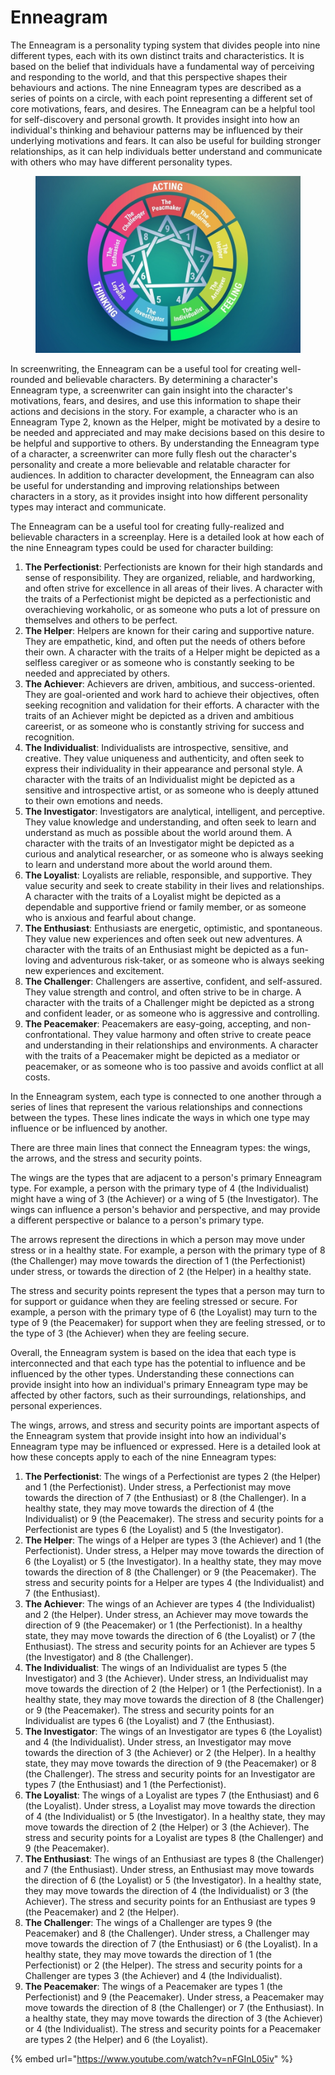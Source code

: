 # Enneagram

The Enneagram is a personality typing system that divides people into nine different types, each with its own distinct traits and characteristics. It is based on the belief that individuals have a fundamental way of perceiving and responding to the world, and that this perspective shapes their behaviours and actions. The nine Enneagram types are described as a series of points on a circle, with each point representing a different set of core motivations, fears, and desires. The Enneagram can be a helpful tool for self-discovery and personal growth. It provides insight into how an individual's thinking and behaviour patterns may be influenced by their underlying motivations and fears. It can also be useful for building stronger relationships, as it can help individuals better understand and communicate with others who may have different personality types.

<figure><img src="../../../.gitbook/assets/rf.jpg" alt=""><figcaption></figcaption></figure>

In screenwriting, the Enneagram can be a useful tool for creating well-rounded and believable characters. By determining a character's Enneagram type, a screenwriter can gain insight into the character's motivations, fears, and desires, and use this information to shape their actions and decisions in the story. For example, a character who is an Enneagram Type 2, known as the Helper, might be motivated by a desire to be needed and appreciated and may make decisions based on this desire to be helpful and supportive to others. By understanding the Enneagram type of a character, a screenwriter can more fully flesh out the character's personality and create a more believable and relatable character for audiences. In addition to character development, the Enneagram can also be useful for understanding and improving relationships between characters in a story, as it provides insight into how different personality types may interact and communicate.



The Enneagram can be a useful tool for creating fully-realized and believable characters in a screenplay. Here is a detailed look at how each of the nine Enneagram types could be used for character building:

1. **The Perfectionist**: Perfectionists are known for their high standards and sense of responsibility. They are organized, reliable, and hardworking, and often strive for excellence in all areas of their lives. A character with the traits of a Perfectionist might be depicted as a perfectionistic and overachieving workaholic, or as someone who puts a lot of pressure on themselves and others to be perfect.
2. **The Helper**: Helpers are known for their caring and supportive nature. They are empathetic, kind, and often put the needs of others before their own. A character with the traits of a Helper might be depicted as a selfless caregiver or as someone who is constantly seeking to be needed and appreciated by others.
3. **The Achiever**: Achievers are driven, ambitious, and success-oriented. They are goal-oriented and work hard to achieve their objectives, often seeking recognition and validation for their efforts. A character with the traits of an Achiever might be depicted as a driven and ambitious careerist, or as someone who is constantly striving for success and recognition.
4. **The Individualist**: Individualists are introspective, sensitive, and creative. They value uniqueness and authenticity, and often seek to express their individuality in their appearance and personal style. A character with the traits of an Individualist might be depicted as a sensitive and introspective artist, or as someone who is deeply attuned to their own emotions and needs.
5. **The Investigator**: Investigators are analytical, intelligent, and perceptive. They value knowledge and understanding, and often seek to learn and understand as much as possible about the world around them. A character with the traits of an Investigator might be depicted as a curious and analytical researcher, or as someone who is always seeking to learn and understand more about the world around them.
6. **The Loyalist**: Loyalists are reliable, responsible, and supportive. They value security and seek to create stability in their lives and relationships. A character with the traits of a Loyalist might be depicted as a dependable and supportive friend or family member, or as someone who is anxious and fearful about change.
7. **The Enthusiast**: Enthusiasts are energetic, optimistic, and spontaneous. They value new experiences and often seek out new adventures. A character with the traits of an Enthusiast might be depicted as a fun-loving and adventurous risk-taker, or as someone who is always seeking new experiences and excitement.
8. **The Challenger**: Challengers are assertive, confident, and self-assured. They value strength and control, and often strive to be in charge. A character with the traits of a Challenger might be depicted as a strong and confident leader, or as someone who is aggressive and controlling.
9. **The Peacemaker**: Peacemakers are easy-going, accepting, and non-confrontational. They value harmony and often strive to create peace and understanding in their relationships and environments. A character with the traits of a Peacemaker might be depicted as a mediator or peacemaker, or as someone who is too passive and avoids conflict at all costs.

In the Enneagram system, each type is connected to one another through a series of lines that represent the various relationships and connections between the types. These lines indicate the ways in which one type may influence or be influenced by another.

There are three main lines that connect the Enneagram types: the wings, the arrows, and the stress and security points.

The wings are the types that are adjacent to a person's primary Enneagram type. For example, a person with the primary type of 4 (the Individualist) might have a wing of 3 (the Achiever) or a wing of 5 (the Investigator). The wings can influence a person's behavior and perspective, and may provide a different perspective or balance to a person's primary type.

The arrows represent the directions in which a person may move under stress or in a healthy state. For example, a person with the primary type of 8 (the Challenger) may move towards the direction of 1 (the Perfectionist) under stress, or towards the direction of 2 (the Helper) in a healthy state.

The stress and security points represent the types that a person may turn to for support or guidance when they are feeling stressed or secure. For example, a person with the primary type of 6 (the Loyalist) may turn to the type of 9 (the Peacemaker) for support when they are feeling stressed, or to the type of 3 (the Achiever) when they are feeling secure.

Overall, the Enneagram system is based on the idea that each type is interconnected and that each type has the potential to influence and be influenced by the other types. Understanding these connections can provide insight into how an individual's primary Enneagram type may be affected by other factors, such as their surroundings, relationships, and personal experiences.



The wings, arrows, and stress and security points are important aspects of the Enneagram system that provide insight into how an individual's Enneagram type may be influenced or expressed. Here is a detailed look at how these concepts apply to each of the nine Enneagram types:

1. **The Perfectionist**: The wings of a Perfectionist are types 2 (the Helper) and 1 (the Perfectionist). Under stress, a Perfectionist may move towards the direction of 7 (the Enthusiast) or 8 (the Challenger). In a healthy state, they may move towards the direction of 4 (the Individualist) or 9 (the Peacemaker). The stress and security points for a Perfectionist are types 6 (the Loyalist) and 5 (the Investigator).
2. **The Helper**: The wings of a Helper are types 3 (the Achiever) and 1 (the Perfectionist). Under stress, a Helper may move towards the direction of 6 (the Loyalist) or 5 (the Investigator). In a healthy state, they may move towards the direction of 8 (the Challenger) or 9 (the Peacemaker). The stress and security points for a Helper are types 4 (the Individualist) and 7 (the Enthusiast).
3. **The Achiever**: The wings of an Achiever are types 4 (the Individualist) and 2 (the Helper). Under stress, an Achiever may move towards the direction of 9 (the Peacemaker) or 1 (the Perfectionist). In a healthy state, they may move towards the direction of 6 (the Loyalist) or 7 (the Enthusiast). The stress and security points for an Achiever are types 5 (the Investigator) and 8 (the Challenger).
4. **The Individualist**: The wings of an Individualist are types 5 (the Investigator) and 3 (the Achiever). Under stress, an Individualist may move towards the direction of 2 (the Helper) or 1 (the Perfectionist). In a healthy state, they may move towards the direction of 8 (the Challenger) or 9 (the Peacemaker). The stress and security points for an Individualist are types 6 (the Loyalist) and 7 (the Enthusiast).
5. **The Investigator**: The wings of an Investigator are types 6 (the Loyalist) and 4 (the Individualist). Under stress, an Investigator may move towards the direction of 3 (the Achiever) or 2 (the Helper). In a healthy state, they may move towards the direction of 9 (the Peacemaker) or 8 (the Challenger). The stress and security points for an Investigator are types 7 (the Enthusiast) and 1 (the Perfectionist).
6. **The Loyalist**: The wings of a Loyalist are types 7 (the Enthusiast) and 6 (the Loyalist). Under stress, a Loyalist may move towards the direction of 4 (the Individualist) or 5 (the Investigator). In a healthy state, they may move towards the direction of 2 (the Helper) or 3 (the Achiever). The stress and security points for a Loyalist are types 8 (the Challenger) and 9 (the Peacemaker).
7. **The Enthusiast**: The wings of an Enthusiast are types 8 (the Challenger) and 7 (the Enthusiast). Under stress, an Enthusiast may move towards the direction of 6 (the Loyalist) or 5 (the Investigator). In a healthy state, they may move towards the direction of 4 (the Individualist) or 3 (the Achiever). The stress and security points for an Enthusiast are types 9 (the Peacemaker) and 2 (the Helper).
8. **The Challenger**: The wings of a Challenger are types 9 (the Peacemaker) and 8 (the Challenger). Under stress, a Challenger may move towards the direction of 7 (the Enthusiast) or 6 (the Loyalist). In a healthy state, they may move towards the direction of 1 (the Perfectionist) or 2 (the Helper). The stress and security points for a Challenger are types 3 (the Achiever) and 4 (the Individualist).
9. **The Peacemaker**: The wings of a Peacemaker are types 1 (the Perfectionist) and 9 (the Peacemaker). Under stress, a Peacemaker may move towards the direction of 8 (the Challenger) or 7 (the Enthusiast). In a healthy state, they may move towards the direction of 3 (the Achiever) or 4 (the Individualist). The stress and security points for a Peacemaker are types 2 (the Helper) and 6 (the Loyalist).

{% embed url="https://www.youtube.com/watch?v=nFGInL05iv" %}
